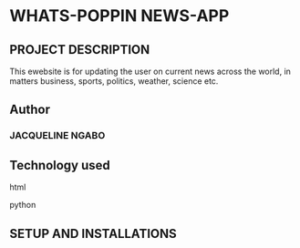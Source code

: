 # WHATS-POPPIN NEWS-APP

## PROJECT DESCRIPTION
<P> This ewebsite is for updating the user on current news across the world, in matters business, sports, politics, weather, science etc.</p>

## Author
<h3> JACQUELINE NGABO</h3>

## Technology used
<p>html</p>
<p>python</p>

## SETUP AND INSTALLATIONS

